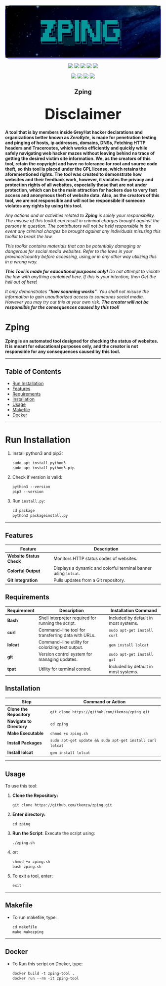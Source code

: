 <p align="center" style="border-radius: 15px; border: 1px solid blue;">
    <img src="pics/galazping.png">
</p>

<p align="center">
  <img src="https://img.shields.io/badge/Version-1.0.0-green?style=for-the-badge">
  <img src="https://img.shields.io/github/license/tkemza/zping?style=for-the-badge">
  <img src="https://img.shields.io/github/stars/tkemza/zping?style=for-the-badge">
  <img src="https://img.shields.io/github/issues/tkemza/zping?color=red&style=for-the-badge">
  <img src="https://img.shields.io/github/forks/tkemza/zping?color=teal&style=for-the-badge">
</p>

<p align="center">
  <img src="https://img.shields.io/badge/Open%20Source-Yes-darkgreen?style=flat-square">
  <img src="https://img.shields.io/badge/Maintained%3F-Yes-lightblue?style=flat-square">
  <img src="https://img.shields.io/badge/Written%20In-Bash-darkcyan?style=flat-square">
  <img src="https://hits.seeyoufarm.com/api/count/incr/badge.svg?url=https%3A%2F%2Fgithub.com%2Ftkemza%2Fzping&title=Visitors&edge_flat=false"/></a>
</p>

<h1 align="center" style="font-size: 20px;"><b>Zping</b></h1>

##

<h2><p align="center"><font size="12">Disclaimer</font></p></h2>

<b>A tool that is by members inside GreyHat hacker declarations and organizations better known as <i>ZeroByte</i>, is made for penetration testing and pinging of hosts, ip addresses, domains, DNSs, Fetching HTTP headers and Traceroutes, which works efficiently and quickly while safely navigating web hacker mazes without leaving behind no trace of getting the desired victim site information. We, as the creators of this tool, retain the copyright and have no tolerance for root and source code theft, so this tool is placed under the GPL license, which retains the aforementioned rights. The tool was created to demonstrate how websites and their feedback work, however, it violates the privacy and protection rights of all websites, especially those that are not under protection, which can be the main attraction for hackers due to very fast access and anonymous theft of website data. Also, as the creators of this tool, we are not responsible and will not be responsible if someone violates any rights by using this tool.</b>

<i>Any actions and or activities related to <b>Zping</b> is solely your responsibility. The misuse of this toolkit can result in criminal charges brought against the persons in question. The contributors will not be held responsible in the event any criminal charges be brought against any individuals misusing this toolkit to break the law.

This toolkit contains materials that can be potentially damaging or dangerous for social media websites. Refer to the laws in your province/country before accessing, using,or in any other way utilizing this in a wrong way.

<b>This Tool is made for educational purposes only!</b> Do not attempt to violate the law with anything contained here. If this is your intention, then Get the hell out of here!

It only demonstrates <b>"how scanning works"</b>. You shall not misuse the information to gain unauthorized access to someones social media. However you may try out this at your own risk. <b>The creator will not be responsible for the consequences caused by this tool!</b></i>


# Zping

**Zping is an automated tool designed for checking the status of websites. It is meant for educational purposes only, and the creator is not responsible for any consequences caused by this tool.**

-----

## Table of Contents
- [Run Installation](#runinstalattion)
- [Features](#features)
- [Requirements](#equirements)
- [Installation](#installation)
- [Usage](#usage)
- [Makefile](#makefile)
- [Docker](#docker)

-----
# Run Installation

1. Install python3 and pip3:
    ```
    sudo apt install python3
    sudo apt install python3-pip
2. Check if version is valid:
    ```
    python3 --version
    pip3 --version
3. Run `install.py`:
    ```
    cd package
    python3 packageinstall.py
-----

## Features

| **Feature**              | **Description**                                                |
|--------------------------|----------------------------------------------------------------|
| **Website Status Check** | Monitors HTTP status codes of websites.                        |
| **Colorful Output**      | Displays a dynamic and colorful terminal banner using `lolcat`.|
| **Git Integration**      | Pulls updates from a Git repository.                           |

## Requirements

| Requirement                | Description                                                    | Installation Command                |
|----------------------------|----------------------------------------------------------------|-------------------------------------|
| **Bash**                   | Shell interpreter required for running the script.             | Included by default in most systems.|
| **curl**                   | Command-line tool for transferring data with URLs.             | `sudo apt-get install curl`         |
| **lolcat**                 | Command-line utility for colorizing text output.               | `gem install lolcat`                |
| **git**                    | Version control system for managing updates.                   | `sudo apt-get install git`          |
| **tput**                   | Utility for terminal control.                                  | Included by default in most systems.|

## Installation

| Step                      | Command or Action                                         |
|---------------------------|-----------------------------------------------------------|
| **Clone the Repository**  | `git clone https://github.com/tkemza/zping.git`           |
| **Navigate to Directory** | `cd zping`                                                |
| **Make Executable**       | `chmod +x zping.sh`                                       |
| **Install Packages**      | `sudo apt-get update && sudo apt-get install curl lolcat` |
| **Install lolcat**        | `gem install lolcat`                                      |

-----
## Usage

To use this tool:

1. **Clone the Repository:**
   ```
   git clone https://github.com/tkemza/zping.git
3. **Enter directory:**
    ```
    cd zping
2. **Run the Script**: Execute the script using:
   ```
   ./zping.sh
3. or:
    ```
    chmod +x zping.sh
    bash zping.sh
4. To exit a tool, enter:
    ```
    exit
-----
## Makefile 

- To run makefile, type:
    ```
    cd makefile
    make makezping
-----
## Docker

- To Run this script on Docker, type:
    ```
    docker build -t zping-tool .
    docker run --rm -it zping-tool

